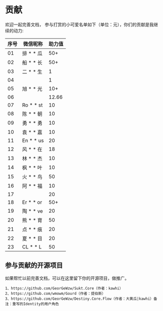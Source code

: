 # 贡献


欢迎一起完善文档，
参与打赏的小可爱名单如下（单位：元），你们的贡献是我继续的动力:


|序号|微信昵称|助力值|
|-|-|-|
|01|排 * * 瓜|50+|
|02|船 * * 长|50+|
|03|二 * * 生|1|
|04||1|
|05|旭 * * 光|10+|
|06||12.66|
|07|Ro * * st|10|
|08|陈 * * 朝|10|
|09|勇 * * 勇|10|
|10|袁 * * 嘉|10|
|11|En * * us|20|
|12|风 * * 在|18|
|13|林 * * 杰|10|
|14|枫 * * 叶|10|
|15|火 * * 鸟 |50|
|16|阿 * * 福|10|
|17||20|
|18|Er * * or|50+|
|19|陶 * * ve|20|
|20|熊 * * 育|50|
|21|点 * * 痕|20|
|22|夏 * * 目|20|
|23|CL * * L|50|
 

  
    


## 参与贡献的开源项目

如果帮忙以前完善文档，可以在这里留下你的开源项目，做推广。

```
1、https://github.com/GeorGeWzw/Sukt.Core（作者：kawhi）  
2、https://github.com/wmowm/Gourd（作者：提伯斯）  
3、https://github.com/GeorGeWzw/Destiny.Core.Flow（作者：大黄瓜|kawhi）备注：重写的Identity的用户角色 


```